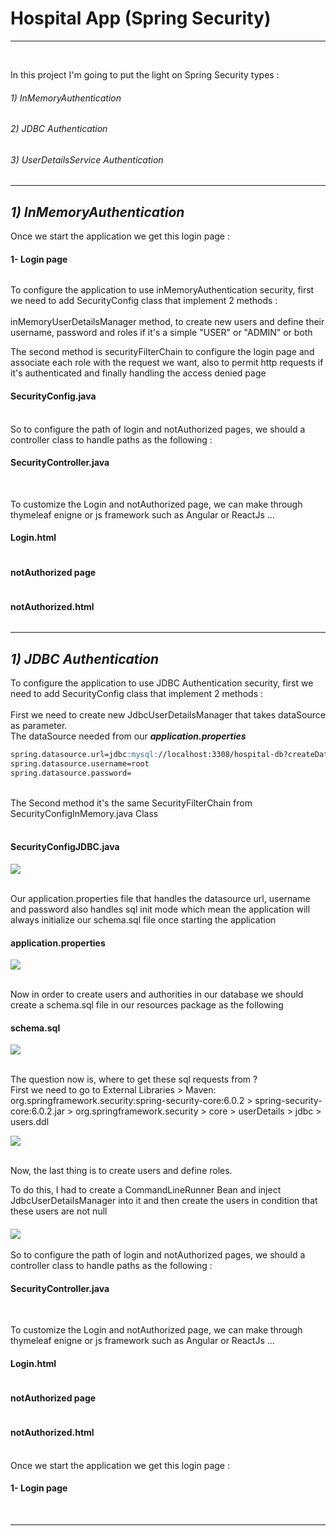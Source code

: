 <h1>
Hospital App (Spring Security)</h1>
<hr>
<br>

In this project I'm going to put the light on Spring Security types : <br>
<h6>1) InMemoryAuthentication</h6>
<h6>2) JDBC Authentication</h6>
<h6>3) UserDetailsService Authentication</h6>

<hr>

## **_1) InMemoryAuthentication_**

Once we start the application we get this login page :

<h4>1- Login page</h4>
<img src="captures/Capture1.PNG" alt="">
<br>

To configure the application to use inMemoryAuthentication security, first we need to add SecurityConfig class that implement 2 methods :<br>
<br>
inMemoryUserDetailsManager method, to create new users and define their username, password and roles if it's a simple "USER" or "ADMIN" or both

The second method is securityFilterChain to configure the login page and associate each role with the request we want, also to permit http requests if it's authenticated and finally handling the access denied page



<h4>SecurityConfig.java</h4>
<img src="captures/Capture5.PNG" alt="">
<br>
<br>
So to configure the path of login and notAuthorized pages, we should a controller class to handle paths as the following :
<h4>SecurityController.java</h4>
<img src="captures/Capture6.PNG" alt="">
<br>
<br>

To customize the Login and notAuthorized page, we can make through thymeleaf enigne  or js framework such as Angular or ReactJs ...
<h4>Login.html</h4>
<img src="captures/Capture01.PNG" alt="">
<br>
<h4>notAuthorized page</h4>
<img src="captures/Capture7.PNG" alt="">
<br>
<h4>notAuthorized.html</h4>
<img src="captures/Capture07.PNG" alt="">
<br>
<hr>

## **_1) JDBC Authentication_**

To configure the application to use JDBC Authentication security, first we need to add SecurityConfig class that implement 2 methods : 
<br>
<br>
First we need to create new JdbcUserDetailsManager that takes dataSource as parameter.<br>
The dataSource needed from our **_application.properties_**
```markdown
spring.datasource.url=jdbc:mysql://localhost:3308/hospital-db?createDatabaseIfNotExist=true
spring.datasource.username=root
spring.datasource.password=
```
<br>
The Second method it's the same SecurityFilterChain from SecurityConfigInMemory.java Class
<br>
<br>

<h4>SecurityConfigJDBC.java</h4>
<img src="captures/jdbcSecurityConfig.png">
<br>
<br>

Our application.properties file that handles the datasource url, username and password also handles sql init mode which mean the application will always initialize our schema.sql file once starting the application
<h4>application.properties</h4>

<img src="captures/jdbcAppProps.png">
<br>
<br>

Now in order to create users and authorities in our database we should create a schema.sql file in our resources package as the following

<h4>schema.sql</h4>

<img src="captures/schemaSQL.png">
<br>
<br>

The question now is, where to get these sql requests from ?<br>
First we need to go to External Libraries > Maven: org.springframework.security:spring-security-core:6.0.2 > spring-security-core:6.0.2.jar > org.springframework.security > core > userDetails > jdbc > users.ddl

<img src="captures/toGetSchema.png">
<br>
<br>

Now, the last thing is to create users and define roles.<br>

To do this, I had to create a CommandLineRunner Bean and inject JdbcUserDetailsManager into it and then create the users in condition that these users are not null 
<h4></h4>

<img src="captures/commandLineRunner.png">
<br>
<br>
So to configure the path of login and notAuthorized pages, we should a controller class to handle paths as the following :
<h4>SecurityController.java</h4>
<img src="captures/Capture6.PNG" alt="">
<br>
<br>

To customize the Login and notAuthorized page, we can make through thymeleaf enigne  or js framework such as Angular or ReactJs ...
<h4>Login.html</h4>
<img src="captures/Capture01.PNG" alt="">
<br>
<h4>notAuthorized page</h4>
<img src="captures/Capture7.PNG" alt="">
<br>
<h4>notAuthorized.html</h4>
<img src="captures/Capture07.PNG" alt="">
<br>
<br>
Once we start the application we get this login page :

<h4>1- Login page</h4>
<img src="captures/Capture1.PNG" alt="">
<br>
<br>
<hr>